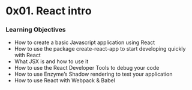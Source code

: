 # 0x01. React intro
### Learning Objectives
+ How to create a basic Javascript application using React
+ How to use the package create-react-app to start developing quickly with React
+ What JSX is and how to use it
+ How to use the React Developer Tools to debug your code
+ How to use Enzyme’s Shadow rendering to test your application
+ How to use React with Webpack & Babel
